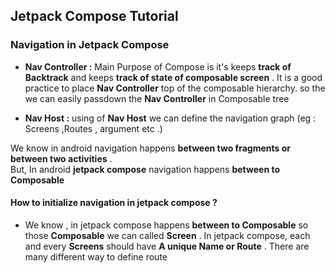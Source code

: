 ## Jetpack Compose Tutorial


### Navigation in Jetpack Compose

<p>

* **Nav Controller :** Main Purpose of Compose is it's keeps **track of Backtrack** and keeps **track of state of composable screen** . 
It is a good practice to place **Nav Controller** top of the composable hierarchy. so the we can easily passdown the **Nav Controller** in Composable tree

* **Nav Host :** using of **Nav Host** we can define the navigation graph (eg : Screens ,Routes , argument etc .) 


We know in android navigation happens **between two fragments or between two activities** . <br/>
But, In android **jetpack compose** navigation happens **between to Composable**

#### How to initialize navigation in jetpack compose ? 

* We know , in jetpack compose happens **between to Composable** so those **Composable** we can called **Screen** . In jetpack compose, 
  each and every **Screens** should have **A unique Name or Route** . There are many different way to define route 




</p>

